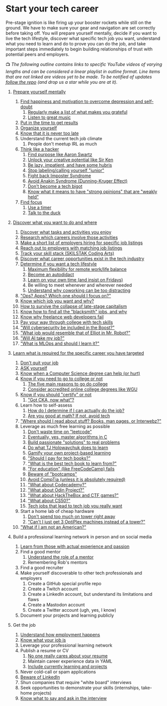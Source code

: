 # Start your tech career

Pre-stage ignition is like firing up your booster rockets while still on the ground. We have to make sure your gear and navigation are set correctly before taking off. You will prepare yourself mentally, decide if you want to live the tech lifestyle, discover what specific tech job you want, understand what you need to learn and do to prove you can do the job, and take important steps immediately to begin building relationships of trust with potential peers and employers.

📺 *The following outline contains links to specific YouTube videos of varying lengths and can be considered a linear playlist in outline format. Line items that are not linked are videos yet to be made. To be notified of updates [follow the repo](https://github.com/rwxrob/skilstak/subscription) (and drop us a star while you are at it).*

1. [Prepare yourself mentally](https://youtu.be/DhjQV34TDHA)
    1. [Find happiness and motivation to overcome depression and self-doubt](https://youtu.be/Dk_uJDAYV2I)
        1. [Regularly make a list of what makes you grateful](https://youtu.be/zXcQ_c4EYKE)
        1. [Listen to great music](https://youtu.be/DNosRGLD_mE)
    1. [Put in the time to get results](https://youtu.be/AQCYo3EOjZc)
    1. [Organize yourself](https://youtu.be/zuxuRr0wWSY)
    1. [Know that it is never too late](https://youtu.be/lSjJOp1R_Qs)
    1. Understand the current tech job climate
        1. People don't meetup IRL as much
    1. [Think like a hacker](https://youtu.be/QhtF0b4hwms)
        1. [Find purpose like Aaron Swartz](https://youtu.be/9vz06QO3UkQ)
        1. [Unlock your creative potential like Sir Ken](https://youtu.be/XSu38uFEVuI)
        1. [Be lazy, impatient, and have some hubris](https://youtu.be/NVtdB2rwxsc)
        1. [Stop labeling/calling yourself "junior"](https://youtu.be/RQWahCDtoTU)
        1. [Fight back Imposter Syndrome](https://youtu.be/NqTb3rwO08Q)
        1. [Avoid Anakin Syndrome (Dunning-Kruger Effect)](https://youtu.be/HM7oFAGB4Ws)
        1. [Don't become a tech bigot](https://youtu.be/ZiDl3hts-UE)
        1. [Know what it means to have "strong opinions" that are "weakly held"](https://youtu.be/mSAJGC4Rm0E)
    1. [Find focus](https://youtu.be/XEnlJfzYCcc)
        1. [Use a timer](https://youtu.be/_m1xN8kqsBQ)
        1. [Talk to the duck](https://youtu.be/9qC7zW0WnyA)

1. [Discover what you want to do and where](https://youtu.be/7bgS6KNVa64)
    1. [Discover what tasks and activities you enjoy](https://youtu.be/CFjH2rnAgWI)
    1. [Research which careers involve those activities](https://youtu.be/IMEiz40CfMQ)
    1. [Make a short list of employers hiring for specific job listings](https://youtu.be/bak14TNzZOE)
    1. [Reach out to employers with matching job listings](https://youtu.be/fcCiH1YWYW4)
    1. [Track your skill stack (SKILSTAK Coding Arts)](https://youtu.be/prClPvCF1Cw)
    1. [Discover what career opportunities exist in the tech industry](https://youtu.be/x4B02-qpaf8)
    1. [Determine if you want a tech lifestyle](https://youtu.be/yvGhmx4mtJI)
        1. [Maximum flexibility for remote work/life balance](https://youtu.be/j-RTnJ5jluY)
        1. [Become an autodidact](https://youtu.be/3Q7gaC77xzc)
        1. [Learn on your own time (and insist on Fridays)](https://youtu.be/Z5y4gDdNoUg)
        1. Be willing to meet whenever and wherever needed
        1. [Understand why coworking can be too distracting](https://youtu.be/CskGjBQ0s-s)
    1. ["Ops? Apps? Which one should I focus on?"](https://youtu.be/5K4ug6rBZHk)
    1. [Know which job you want and why?](https://youtu.be/d2EwuxQHV6Y)
    1. [How to survive the collapse of late-stage capitalism](https://youtu.be/nF76zlqWjk4)
    1. [Know how to find all the "blacksmith" jobs, and why](https://youtu.be/TrFGCPqpPcU)
    1. [Know why freelance web developers fail](https://youtu.be/iS2T0b1nq8Y)
    1. [Pay your way through college with tech skills](https://youtu.be/tkMyGgbWNkc)
    1. ["Will cybersecurity be included in the Boost?"](https://youtu.be/htfy4I99guM)
    1. ["What job would resemble that of Elliot in Mr. Robot?"](https://youtu.be/ZDiYnf4nVU8)
    1. ["Will AI take my job?"](https://youtu.be/OERihoSKFqk)
    1. ["What is MLOps and should I learn it?"](https://youtu.be/XxIqp_EbDnE)

1. [Learn what is required for the specific career you have targeted](https://youtu.be/tkMyGgbWNkc)
    1. [Don't quit your job](https://youtu.be/hHaH0SChHzw)
    1. [ASK yourself](https://youtu.be/KwOeTMrQEag)
    1. [Know when a Computer Science degree can help (or hurt)](https://youtu.be/E7Cz6SfC6fU)
    1. [Know if you need to go to college or not](https://youtu.be/bDUTVD_uels)
          1. [The five main reasons to go do college](https://youtu.be/IgAMFw9i8W0)
          1. [Consider accredited online college degrees like WGU](https://youtu.be/_JLjqCr_i5g)
    1. [Know if you should "certify" or not](https://youtu.be/ZDbQ9-QJIhQ)
        1. ["Got CKA, now what"?](https://youtu.be/fHQq4mgpTAc)
    1. Learn how to self-assess
        1. [How do I determine if I can actually do the job?](https://youtu.be/SCUnmaHAQ00)
        1. [Are you good at math? If not, avoid tech](https://youtu.be/D22tcm-OmF4)
    1. ["Where should I read about stuff? Books, man pages, or Interwebz?"](https://youtu.be/M2GHauFPvps)
    1. Leverage as much free learning as possible
        1. [Don't waste time on "leetcode"](https://youtu.be/NP07mRONat8)
        1. [Eventually, yes, master algorithms in C](https://youtu.be/CBEnQfn3Xt4)
        1. [Build passionate "solutions" to real problems](https://youtu.be/T_keQlQVOWo)
        1. [Do what TJ Holowaychuk does to learn](https://youtu.be/8bukMVraTME)
        1. [Gamify your own project-based learning](https://youtu.be/X0VeUoUI34s)
        1. ["Should I pay for tech books?"](https://youtu.be/ZypemgMnYvA)
        1. ["What is the best tech book to learn from?"](https://youtu.be/3eCOoUkQ5QY)
        1. ["For education" (like FreeCodeCamp) fails](https://youtu.be/Lf0t0cgErLQ)
        1. [Beware of "bootcamps"](https://youtu.be/Zgu9brxg7Ew)
        1. [Avoid CompTia (unless it is absolutely required)](https://youtu.be/KPtDJcZ-NKE)
        1. ["What about Codecademy?"](https://youtu.be/XxIqp_EbDnE)
        1. ["What about Odin Project?"](https://youtu.be/NWUsMKpa3LM)
        1. ["What about HackTheBox and CTF games?"](https://youtu.be/9GXoXgUTOcA)
        1. ["What about CS50?"](https://youtu.be/ID0wnI9daw0)
        1. [Tech jobs that lead to tech job you really want](https://youtu.be/SCUnmaHAQ00)
    1. Start a home lab of cheap hardware
        1. [Don't spend too much on tower right away](https://youtu.be/gY6JRCh-3ew)
        1. ["Can't I just get 3 OptiPlex machines instead of a tower?"](https://youtu.be/qe2Zu9sw86k)
    1. ["What if I am not an American?"](https://youtu.be/CF7sS6uIgAM)

1. Build a professional learning network in person and on social media
    1. [Learn from those with actual experience and passion](https://youtu.be/DMZd535WTkY)
    1. Find a good mentor
        1. [Understand the role of a mentor](https://youtu.be/egKt0EMhiR8)
        1. Remembering Rob's mentors
    1. Find a good recruiter
    1. Make yourself discoverable to other tech professionals and employers
        1. Create a GitHub special profile repo
        1. Create a Twitch account
        1. Create a LinkedIn account, but understand its limitations and flaws
        1. Create a Mastodon account
        1. Create a Twitter account (ugh, yes, I know)
    1. Document your projects and learning publicly

1. Get the job
    1. [Understand how employment happens](https://youtu.be/R1zNB9atsto)
    1. [Know what your job is](https://youtu.be/bdXhxDbw6GM)
    1. Leverage your professional learning network
    1. Publish a resume or CV
        1. [No one really cares about your resume](https://youtu.be/IxtEGhYzXrs)
        1. Maintain career experience data in YAML
        1. [Include currently learning and projects](https://youtu.be/JuZztAYpoSo)
    1. Never cold-call or spam applications
    1. [Beware of LinkedIn](https://youtu.be/woj7f1TZ-zY)
    1. Shun companies that require "white board" interviews
    1. Seek opportunities to demonstrate your skills (internships, take-home projects)
    1. [Know what to say and ask in the interview](https://youtu.be/VvCGkd6yBFw)
